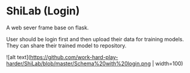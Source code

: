 # ShiLab (Login)
A web sever frame base on flask.

User should be login first and then upload their data for training models. They can share their trained model to repository.

![alt text](https://github.com/work-hard-play-harder/ShiLab/blob/master/Schema%20with%20login.png | width=100)

